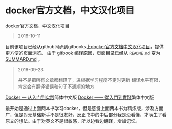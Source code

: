# docker官方文档，中文汉化项目
docker官方文档，中文汉化项目


> 2016-10-11

目前该项目已经从github同步到gitbooks上[docker官方文档中文汉化项目](https://octowhale.gitbooks.io/doc2cn_docker/content/)，提供更方便的页面浏览。
由于 gitbook 编译原因，页面目录已经从 ` README.md ` 变为 [SUMMARD.md](./SUMMARY.md) 。 



> 2016-09-23
>
> 并不是把所有文章都翻译了，进根据学习程度不定时更新
> 翻译水平有限，肯定会有翻译错误和句子不通顺的地方

[Docker — 从入门到实践](https://yeasy.gitbooks.io/docker_practice/content/)简体中文版
[Docker —— 從入門到實踐](https://philipzheng.gitbooks.io/docker_practice/content/)繁体中文版

最开始是通过上面两本书学习docker，但是感觉上面两本书为精炼版，涉及方面广，但是对无基础新手不是很友好，反正书中的中后部分我是没看懂，才萌生了看原文的想法。由于对英文不是很敏感，所以边看边翻译，增加记忆。

